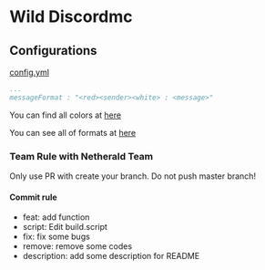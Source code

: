 # Wild Discordmc

## Configurations

[config.yml](https://github.com/Netherald/wild-discordmc/blob/master/src/main/resources/config.yml)
```yml
...
messageFormat : "<red><sender><white> : <message>"
```
You can find all colors at [here](https://github.com/KyoriPowered/adventure/blob/master/api/src/main/java/net/kyori/adventure/text/format/NamedTextColor.java)

You can see all of formats at [here](https://docs.adventure.kyori.net/minimessage.html#the-components)

### Team Rule with Netherald Team
Only use PR with create your branch. Do not push master branch!
#### Commit rule 
- feat: add function
- script: Edit build.script
- fix: fix some bugs
- remove: remove some codes
- description: add some description for README
